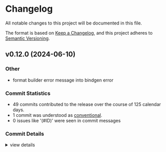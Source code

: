 # Changelog

All notable changes to this project will be documented in this file.

The format is based on [Keep a Changelog](https://keepachangelog.com/en/1.0.0/),
and this project adheres to [Semantic Versioning](https://semver.org/spec/v2.0.0.html).

## v0.12.0 (2024-06-10)

### Other

 - <csr-id-e52a9dbe660a417afa371f480be161d58f1dd642/> format builder error message into bindgen error

### Commit Statistics

<csr-read-only-do-not-edit/>

 - 49 commits contributed to the release over the course of 125 calendar days.
 - 1 commit was understood as [conventional](https://www.conventionalcommits.org).
 - 0 issues like '(#ID)' were seen in commit messages

### Commit Details

<csr-read-only-do-not-edit/>

<details><summary>view details</summary>

 * **Uncategorized**
    - Fix typo ([`22adeec`](https://github.com/Swoorup/wgsl-bindgen/commit/22adeece762ad8835a812fc448a3281ae6ce42f9))
    - Added non-working support for overridable constants ([`e1937d6`](https://github.com/Swoorup/wgsl-bindgen/commit/e1937d661f920812e3587d2cb70362cad15a613f))
    - Initial upgrade to wgpu 0.20 ([`92bf827`](https://github.com/Swoorup/wgsl-bindgen/commit/92bf8274c3bdc39e4332f558a653647be61c3d95))
    - Make the texture sample type filterable ([`0660ee1`](https://github.com/Swoorup/wgsl-bindgen/commit/0660ee19a21e65f6da14835fd9cd85924ae762b1))
    - Consolidate specifying versions in the root manifest ([`42d2822`](https://github.com/Swoorup/wgsl-bindgen/commit/42d2822da5a85e1964b4442db090a6991a5b30c3))
    - Added option to change the visibily of the export types ([`88fd877`](https://github.com/Swoorup/wgsl-bindgen/commit/88fd877fc2c75c35dee3d313d93d93e22ffcb75b))
    - Fix issues with texture_2d of type i32 or u32 ([`53c0c63`](https://github.com/Swoorup/wgsl-bindgen/commit/53c0c63f6e4ea2a2569182bea2e99874ca64461e))
    - Use the renamed crate include_absolute_path ([`6f485bf`](https://github.com/Swoorup/wgsl-bindgen/commit/6f485bf0beb05992d8d2a2ee1950738fd2e434fe))
    - Make SHADER_STRING public ([`ce4f68b`](https://github.com/Swoorup/wgsl-bindgen/commit/ce4f68b418241c3224240bab42e9cbe0bae52905))
    - Regex for all overrides ([`8ea7ffd`](https://github.com/Swoorup/wgsl-bindgen/commit/8ea7ffd65871af95aaeaff8da9d4589f20ff049c))
    - Simplify also for bulk options ([`d45d6f0`](https://github.com/Swoorup/wgsl-bindgen/commit/d45d6f0898c52fa7f8ad41abb7f466e6ae2aec25))
    - Adding custom padding field support ([`998f7a8`](https://github.com/Swoorup/wgsl-bindgen/commit/998f7a8f60b83424fff93e471f04adf7130a8f83))
    - Adjust size if custom alignment is specified. ([`a4b61c7`](https://github.com/Swoorup/wgsl-bindgen/commit/a4b61c7d52496499b92b029a3604053d2420b147))
    - Ability to override alignment for structs ([`cd26b91`](https://github.com/Swoorup/wgsl-bindgen/commit/cd26b91be29870ac629a1674a8a43ba98d46b6d6))
    - Use Result type for create_shader* when using `UseComposerWithPath` ([`80a7f95`](https://github.com/Swoorup/wgsl-bindgen/commit/80a7f9594330b6e982bb91bb12991df8b79cba70))
    - Seperate types, assertions, impls in generated output ([`c2c4dc9`](https://github.com/Swoorup/wgsl-bindgen/commit/c2c4dc956925aedef11d706cd7024c8b25593a66))
    - RustSourceItem => RustItem ([`ce2a91e`](https://github.com/Swoorup/wgsl-bindgen/commit/ce2a91eca61507ba237fd9828a84a5d00a6e2d99))
    - Pass entry point name to builders ([`4fc895b`](https://github.com/Swoorup/wgsl-bindgen/commit/4fc895bef6ce8a29b32611fc363ea68a40b60405))
    - Export quote, syn functions and macros ([`782f481`](https://github.com/Swoorup/wgsl-bindgen/commit/782f481c70bb5d8ae8381c0ddf83ec4ddc6a2a79))
    - Added extra bindings generator as prep for targetting non-wgpu libs ([`9b6204d`](https://github.com/Swoorup/wgsl-bindgen/commit/9b6204d62b4daa5f45c7d9a0ee05d41380f37650))
    - Added custom field mappings ([`4132659`](https://github.com/Swoorup/wgsl-bindgen/commit/4132659692ea4a34a7cf510829a470dc3390b269))
    - Avoid HashMap for more consitent shader bindings generation ([`fd6d144`](https://github.com/Swoorup/wgsl-bindgen/commit/fd6d144dafbcc6e234d479f5c7e5c53c93f0816c))
    - Rename ShaderRegistry to ShaderEntry in output ([`1461393`](https://github.com/Swoorup/wgsl-bindgen/commit/1461393b0710e23a028478f1df131191f2398c2e))
    - Added mandatory workspace root option used for resolving imports ([`d20d3d5`](https://github.com/Swoorup/wgsl-bindgen/commit/d20d3d5176984f305d4a3e190500c4601671af85))
    - Add shader labels ([`c8a129b`](https://github.com/Swoorup/wgsl-bindgen/commit/c8a129bc5529a468eb29687b20ce4c40e6fa647f))
    - Feature shader registry and shader defines ([`187c7f4`](https://github.com/Swoorup/wgsl-bindgen/commit/187c7f417ec9be4543168c462ed6d171ba3180c6))
    - Added multiple shader source option ([`db90739`](https://github.com/Swoorup/wgsl-bindgen/commit/db90739cec926b464eb6fafb8f1254c42ad91201))
    - Add ability to override struct and path based source type ([`1d4ee0a`](https://github.com/Swoorup/wgsl-bindgen/commit/1d4ee0a552ffe4e6a9298f183bd3c9b617635908))
    - Short const constructors and fix demangle in comments ([`a49be89`](https://github.com/Swoorup/wgsl-bindgen/commit/a49be89ca98ca65ca296717b0f98e24530ad11b0))
    - Rename Capabilities to WgslShaderIRCapabilities, and update test ([`1cad0cb`](https://github.com/Swoorup/wgsl-bindgen/commit/1cad0cbe5ff581810b770c6fb95940f1472c7fd1))
    - Reexport Capabilities ([`7262606`](https://github.com/Swoorup/wgsl-bindgen/commit/7262606a6d0880c9f8aa8872197a3e151a16975b))
    - Allow setting capabilities ([`b6df117`](https://github.com/Swoorup/wgsl-bindgen/commit/b6df117b40909cfeb803c6a7782ab2d2dc906176))
    - Release new version ([`ec3d554`](https://github.com/Swoorup/wgsl-bindgen/commit/ec3d55412002d27c48200261b8e9853e9bfe8af2))
    - Make naga oil's error more useful ([`6a1bc45`](https://github.com/Swoorup/wgsl-bindgen/commit/6a1bc45524ffeb4386ff18f846588cf6c1ea0e1b))
    - Format builder error message into bindgen error ([`e52a9db`](https://github.com/Swoorup/wgsl-bindgen/commit/e52a9dbe660a417afa371f480be161d58f1dd642))
    - Ignore snake case warnings if struct is not camel case ([`54c563e`](https://github.com/Swoorup/wgsl-bindgen/commit/54c563eb3d89d9815d7391b599c1a86de3a14d25))
    - Minor corrections ([`194b3e4`](https://github.com/Swoorup/wgsl-bindgen/commit/194b3e4a66bfaad0ebc577670b50eec372701e35))
    - Added a mechanism to scan additional source directory ([`300a3d7`](https://github.com/Swoorup/wgsl-bindgen/commit/300a3d7aec20556712bd835d71a42ca375ae1da9))
    - Allow to use naga_oil compose in the generated output ([`f32c279`](https://github.com/Swoorup/wgsl-bindgen/commit/f32c279c02ea7760ce901533013f6d0da51674c5))
    - Fix direct item wgsl imports. ([`3e58108`](https://github.com/Swoorup/wgsl-bindgen/commit/3e581089e21b245bd85feecdc94f3f1d9310aacc))
    - Added failing test for direct path import for nested type ([`e014d4b`](https://github.com/Swoorup/wgsl-bindgen/commit/e014d4b6c5326a40d59291be96e24a3fd150d746))
    - Demangle bindgroup struct fields if imported from other wgsl files ([`7231f78`](https://github.com/Swoorup/wgsl-bindgen/commit/7231f78806e75a18af9f78005c3b016f16dcf1dc))
    - Add support for scalar types in bindings ([`4af047a`](https://github.com/Swoorup/wgsl-bindgen/commit/4af047aa976252211f31f882db8b5006fecb1977))
    - Add support for path based import. ([`d1e861d`](https://github.com/Swoorup/wgsl-bindgen/commit/d1e861dacd5cb04f1b74065448fde980cfc696b6))
    - Demangle name for consts items ([`5ec2c1a`](https://github.com/Swoorup/wgsl-bindgen/commit/5ec2c1a22c2b4c1855dee3d2d88fa0b46ad88d6c))
    - Updated docs, use stable features only ([`06401c5`](https://github.com/Swoorup/wgsl-bindgen/commit/06401c5eb0c5d867bee4aedf4b339f9cd373f9a5))
    - Support naga oil flavour of wgsl ([`99ea17c`](https://github.com/Swoorup/wgsl-bindgen/commit/99ea17c17bf682dd1ed9990341fb1a3aa119a6f6))
    - Enable Runtime Sized Array, Padding for bytemuck mode ([`9e21d1d`](https://github.com/Swoorup/wgsl-bindgen/commit/9e21d1dbe084f1588d7e03e2c93642ca3ffb2c05))
    - Create a fork ([`1c99e10`](https://github.com/Swoorup/wgsl-bindgen/commit/1c99e103625154dde0e357419f064e941e156f54))
</details>

